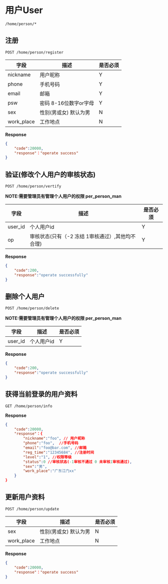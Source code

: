用户User
===
`/home/person/*`

## 注册    
`POST /home/person/register` 

字段  |描述 |  是否必须 
------------ | -------------| -------------
nickname | 用户昵称     | Y
phone| 手机号码 | Y
email|  邮箱      | Y
psw  | 密码 8-16位数字or字母   | Y
sex|    性别(男或女) 默认为男    | N
work_place|  工作地点   | N


**Response**  

```json
{
    "code":20000,
    "response"："operate success"
}
```

## 验证(修改个人用户的审核状态)
`POST /home/person/vertify`

**NOTE:需要管理员有管理个人用户的权限 per_person_man**

字段  |描述 |  是否必须 
------------ | -------------| -------------
user_id | 个人用户id  | Y
op | 审核状态(只有（-2 冻结  1审核通过）,其他均不合理) | Y

**Response**  

```json  
{
    "code":200,
    "response":"operate successfully"
}
```


## 删除个人用户
`POST /home/person/delete`

**NOTE:需要管理员有管理个人用户的权限 per_person_man**

字段  |描述 |  是否必须 
------------ | -------------| -------------
user_id | 个人用户id  | Y

**Response**  

```json  
{
    "code":200,
    "response":"operate successfully"
}
```




## 获得当前登录的用户资料
`GET /home/person/info`

**Response**
```json
{
    "code":20000,
    "response"：{
        "nickname":"foo", // 用户昵称
        "phone":"foo",  //手机号码 
        "email":"foo@bar.com", //邮箱
        "reg_time":"12345684", //注册时间
        "level":"1", //权限等级
        "status":0 //审核状态(-1审核不通过 0 未审核1审核通过),
        "sex":"男",
        "work_place":"广东江门xx"
    }
}
```

## 更新用户资料
`POST /home/person/update`

字段  |描述 |  是否必须 
------------ | -------------| -------------
sex|    性别(男或女) 默认为男    | N
work_place|  工作地点   | N


**Response**  

```json
{
    "code":20000,
    "response"："operate success"
}
```